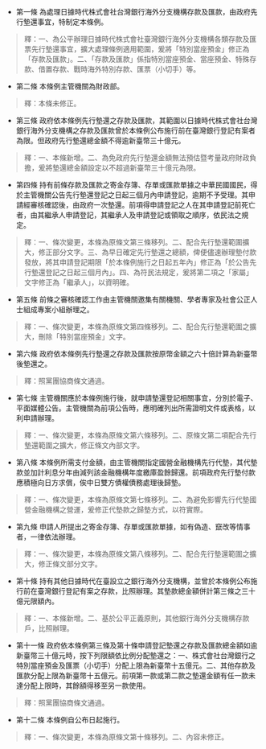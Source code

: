 * 第一條 為處理日據時代株式會社台灣銀行海外分支機構存款及匯款，由政府先行墊還事宜，特制定本條例。

> 釋：一、為公平辦理日據時代株式會社臺灣銀行海外分支機構各類存款及匯票先行墊還事宜，擴大處理條例適用範圍，爰將「特別當座預金」修正為「存款及匯款」。二、「存款及匯款」係指特別當座預金、當座預金、特殊存款、借置存款、戰時海外特別存款、匯票（小切手）等。

* 第二條 本條例主管機關為財政部。

> 釋：本條未修正。

* 第三條 政府依本條例先行墊還之存款及匯款，其範圍以日據時代株式會社台灣銀行海外分支機構之存款及匯款曾於本條例公布施行前在臺灣銀行登記有案者為限。但政府先行墊還總金額不得逾新臺幣三十億元。

> 釋：一、本條新增。二、為免政府先行墊還金額無法預估暨考量政府財政負擔，爰將墊還總金額設定以不超過新臺幣三十億元為限。

* 第四條 持有前條存款及匯款之寄金存簿、存單或匯款單據之中華民國國民，得於主管機關公告先行墊還登記之日起三個月內申請登記，逾期不予受理。其申請經審核確認後，由政府一次墊還。前項得申請登記之人在其申請登記前死亡者，由其繼承人申請登記，其繼承人及申請登記或領取之順序，依民法之規定。

> 釋：一、條次變更，本條為原條文第三條移列。二、配合先行墊還範圍擴大，修正部分文字。三、為早日確定先行墊還之總額，俾便儘速辦理墊付款發放，將其申請登記期限「於本條例施行之日起五年內」修正為「於公告先行墊還登記之日起三個月內」。四、為符民法規定，爰將第二項之「家屬」文字修正為「繼承人」，以資明確。

* 第五條 前條之審核確認工作由主管機關邀集有關機關、學者專家及社會公正人士組成專案小組辦理之。

> 釋：一、條次變更，本條為原條文第四條移列。二、配合先行墊還範圍之擴大，刪除「特別當座預金」文字。

* 第六條 政府依本條例先行墊還之存款及匯款按原幣金額之六十倍計算為新臺幣後墊還之。

> 釋：照黨團協商條文通過。

* 第七條 主管機關應於本條例施行後，就申請墊還登記相關事宜，分別於電子、平面媒體公告。主管機關為前項公告時，應明確列出所需證明文件或表格，以利申請辦理。

> 釋：一、條次變更，本條為原條文第六條移列。二、原條文第二項配合先行墊還範圍之擴大，修正條文內部文字。

* 第八條 本條例所需支付金額，由主管機關指定國營金融機構先行代墊，其代墊款並加計利息分年由減列該金融機構年度繳庫盈餘歸還。前項政府先行墊付款應積極向日方求償，俟中日雙方債權債務處理後歸墊。

> 釋：一、條次變更，本條為原條文第七條移列。二、為避免影響先行代墊國營金融機構之營運，爰修正代墊款之歸墊方式，以符實際。

* 第九條 申請人所提出之寄金存簿、存單或匯款單據，如有偽造、竄改等情事者，一律依法辦理。

> 釋：一、條次變更，本條為原條文第八條移列。二、配合先行墊還範圍之擴大，修正條文部分文字。

* 第十條 持有其他日據時代在臺設立之銀行海外分支機構，並曾於本條例公布施行前在臺灣銀行登記有案之存款，比照辦理。其墊款總金額併計第三條之三十億元限額內。

> 釋：一、本條新增。二、基於公平正義原則，其他銀行海外分支機構存款戶，比照辦理。

* 第十一條 政府依本條例第三條及第十條申請登記墊還之存款及匯款總金額如逾新臺幣三十億元時，按下列限額依比例分配墊還之：一、株式會社台灣銀行之特別當座預金及匯票（小切手）分配上限為新臺幣十五億元。二、其他存款及匯款分配上限為新臺幣十五億元。前項第一款或第二款之墊還金額有任一款未達分配上限時，其餘額得移至另一款使用。

> 釋：照黨團協商條文通過。

* 第十二條 本條例自公布日起施行。

> 釋：一、條次變更，本條為原條文第十條移列。二、內容未修正。

